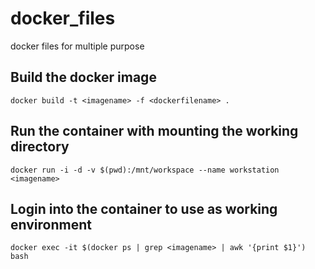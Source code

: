 # docker_files
docker files for multiple purpose

## Build the docker image

    docker build -t <imagename> -f <dockerfilename> .

## Run the container with mounting the working directory

    docker run -i -d -v $(pwd):/mnt/workspace --name workstation <imagename>

## Login into the container to use as working environment

    docker exec -it $(docker ps | grep <imagename> | awk '{print $1}') bash    
